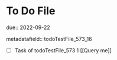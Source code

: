 # To Do File

due:: 2022-09-22

metadatafield:: todoTestFile_573_16

- [ ] Task of todoTestFile_573 1 [[Query me]]
